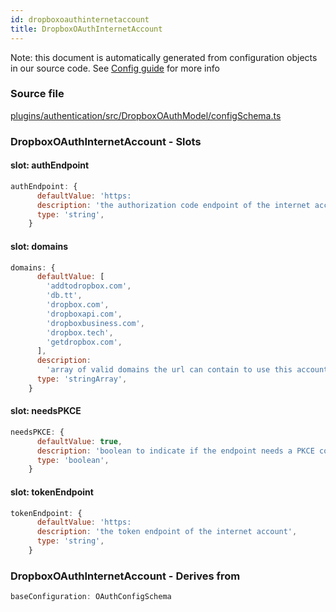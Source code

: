 ```yaml
---
id: dropboxoauthinternetaccount
title: DropboxOAuthInternetAccount
---
```


Note: this document is automatically generated from configuration objects in our
source code. See [Config guide](/docs/config_guide) for more info

### Source file

[plugins/authentication/src/DropboxOAuthModel/configSchema.ts](https://github.com/GMOD/jbrowse-components/blob/main/plugins/authentication/src/DropboxOAuthModel/configSchema.ts)

### DropboxOAuthInternetAccount - Slots

#### slot: authEndpoint

```js
authEndpoint: {
      defaultValue: 'https:
      description: 'the authorization code endpoint of the internet account',
      type: 'string',
    }
```

#### slot: domains

```js
domains: {
      defaultValue: [
        'addtodropbox.com',
        'db.tt',
        'dropbox.com',
        'dropboxapi.com',
        'dropboxbusiness.com',
        'dropbox.tech',
        'getdropbox.com',
      ],
      description:
        'array of valid domains the url can contain to use this account',
      type: 'stringArray',
    }
```

#### slot: needsPKCE

```js
needsPKCE: {
      defaultValue: true,
      description: 'boolean to indicate if the endpoint needs a PKCE code',
      type: 'boolean',
    }
```

#### slot: tokenEndpoint

```js
tokenEndpoint: {
      defaultValue: 'https:
      description: 'the token endpoint of the internet account',
      type: 'string',
    }
```

### DropboxOAuthInternetAccount - Derives from

```js
baseConfiguration: OAuthConfigSchema
```
